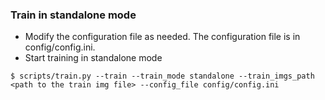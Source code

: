 ### Train in standalone mode
- Modify the configuration file as needed. The configuration file is in config/config.ini.
- Start training in standalone mode
```
$ scripts/train.py --train --train_mode standalone --train_imgs_path <path to the train img file> --config_file config/config.ini
```
